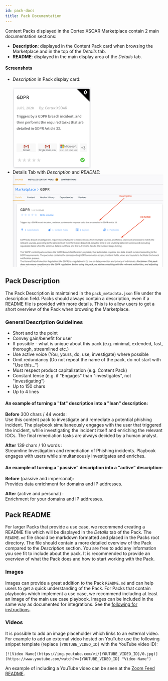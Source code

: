 ```yaml
---
id: pack-docs
title: Pack Documentation
---
```


Content Packs displayed in the Cortex XSOAR Marketplace contain 2 main documentation sections: 
* **Description**: displayed in the Content Pack card when browsing the Marketplace and in the top of the *Details* tab.
* **README**: displayed in the main display area of the *Details* tab.

#### Screenshots
* *Description* in Pack display card: <br/>  
<img src="../doc_imgs/integrations/gdpr-card.png" width="250"></img>  
* Details Tab with *Description* and *README*:
![](../doc_imgs/integrations/gdpr-details.png)    


## Pack Description
The Pack Description is maintained in the `pack_metadata.json` file under the description field. Packs should always contain a description, even if a README file is provided with more details. This is to allow users to get a short overview of the Pack when browsing the Marketplace.

### General Description Guidelines
- Short and to the point
- Convey gain/benefit for user
- If possible - what is unique about this pack (e.g. minimal, extended, fast, thorough, streamlined etc.)
- Use active voice (You, yours, do, use, investigate) where possible
- Omit redundancy (Do not repeat the name of the pack, do not start with "Use this…")
- Must respect product capitalization (e.g. Content Pack)
- Constant tense (e.g. if "Engages" than "investigates", not "investigating")
- Up to 150 chars
- Up to 4 lines

#### An example of turning a "fat" description into a "lean" description:
**Before** 300 chars / 44 words:  
Use this content pack to investigate and remediate a potential phishing incident. The playbook simultaneously engages with the user that triggered the incident, while investigating the incident itself and enriching the relevant IOCs.
The final remediation tasks are always decided by a human analyst.

**After** 139 chars / 10 words :  
Streamline Investigation and remediation of Phishing incidents. Playbook engages with users while simultaneously investigates and enriches.

#### An example of turning a "passive" description into a "active" description:
**Before** (passive and impersonal):  
Provides data enrichment for domains and IP addresses.

**After** (active and personal) :  
Enrichment for your domains and IP addresses.

## Pack README
For larger Packs that provide a use case, we recommend creating a README file which will be displayed in the *Details* tab of the Pack. The `README.md` file should be markdown formatted and placed in the Packs root directory. The file should contain a more detailed overview of the Pack compared to the *Description* section. You are free to add any information you see fit to include about the pack. It is recommended to provide an overview of what the Pack does and how to start working with the Pack.  

### Images
Images can provide a great addition to the Pack `README.md` and can help users to get a quick understanding of the Pack. For Packs that contain playbooks which implement a use case, we recommend including at least an image of the main use case playbook.  Images can be included in the same way as documented for integrations. See the [following for instructions](integration-docs#images). 

### Videos
It is possible to add an image placeholder which links to an external video. For example to add an external video hosted on YouTube use the following snippet template (replace `[YOUTUBE_VIDEO_ID]` with the YouTube video ID):
```
[![Video Name](https://img.youtube.com/vi/[YOUTUBE_VIDEO_ID]/0.jpg)](https://www.youtube.com/watch?v=[YOUTUBE_VIDEO_ID] "Video Name")
```
An example of including a YouTube video can be seen at the [Zoom Feed README](https://github.com/demisto/content/blob/master/Packs/FeedZoom/README.md).
